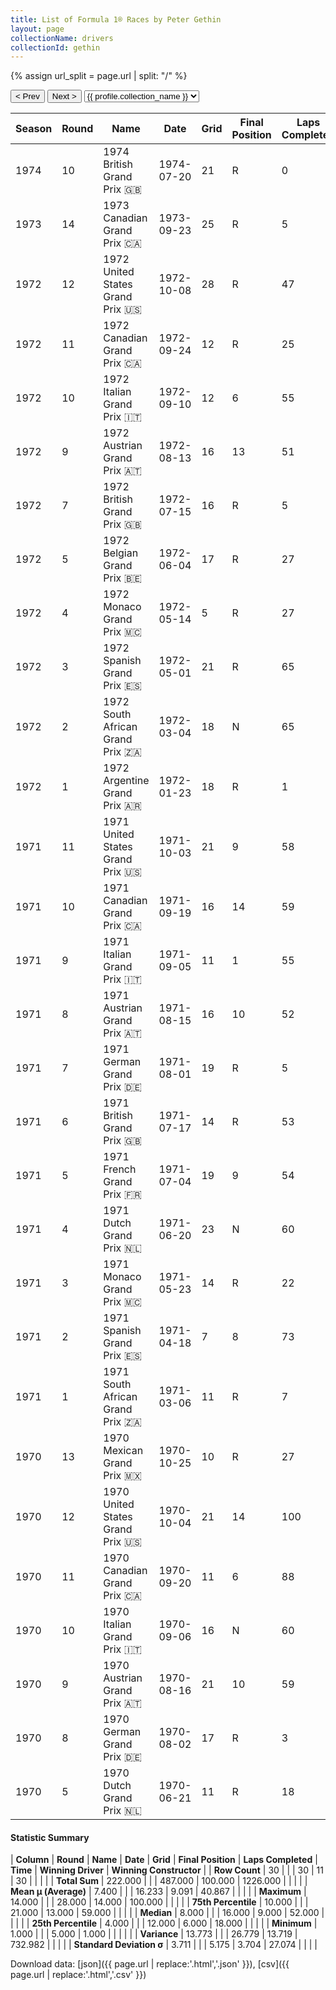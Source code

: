 ```yaml
---
title: List of Formula 1® Races by Peter Gethin
layout: page
collectionName: drivers
collectionId: gethin
---
```


{% assign url_split = page.url | split: "/" %}
<div id="collection-navigation">
<button onclick="selector.options[selector.selectedIndex-1].value && (window.location = selector.options[selector.selectedIndex-1].value);">&lt; Prev</button>
<button onclick="selector.options[selector.selectedIndex+1].value && (window.location = selector.options[selector.selectedIndex+1].value);">Next &gt;</button>
<select id="selector" onchange="this.options[this.selectedIndex].value && (window.location = this.options[this.selectedIndex].value);">
  {% for collectionId in site.data[page.collectionName].refs %}
    {% if collectionId == page.collectionId %}
      {% assign selected = "selected" %}
    {% else %}
      {% assign selected = "" %}
    {% endif %}
    {% assign profile = site.data[page.collectionName][collectionId].profile %}
    <option value="/f1/{{ page.collectionName }}/{{ collectionId }}/{{ url_split[4] }}" {{ selected }}>{{ profile.collection_name }}</option>
  {% endfor %}
</select>
</div>

| Season | Round | Name | Date | Grid | Final Position | Laps Completed | Time | Winning Driver | Winning Constructor |
|--|--|--|--|--|--|--|--|--|--|
| 1974 | 10 | 1974 British Grand Prix 🇬🇧 | 1974-07-20 | 21 | R | 0 |   | Jody Scheckter 🇿🇦 | Tyrrell 🇬🇧 |
| 1973 | 14 | 1973 Canadian Grand Prix 🇨🇦 | 1973-09-23 | 25 | R | 5 |   | Peter Revson 🇺🇸 | McLaren 🇬🇧 |
| 1972 | 12 | 1972 United States Grand Prix 🇺🇸 | 1972-10-08 | 28 | R | 47 |   | Jackie Stewart 🇬🇧 | Tyrrell 🇬🇧 |
| 1972 | 11 | 1972 Canadian Grand Prix 🇨🇦 | 1972-09-24 | 12 | R | 25 |   | Jackie Stewart 🇬🇧 | Tyrrell 🇬🇧 |
| 1972 | 10 | 1972 Italian Grand Prix 🇮🇹 | 1972-09-10 | 12 | 6 | 55 | +1:21.9 | Emerson Fittipaldi 🇧🇷 | Team Lotus 🇬🇧 |
| 1972 | 9 | 1972 Austrian Grand Prix 🇦🇹 | 1972-08-13 | 16 | 13 | 51 |   | Emerson Fittipaldi 🇧🇷 | Team Lotus 🇬🇧 |
| 1972 | 7 | 1972 British Grand Prix 🇬🇧 | 1972-07-15 | 16 | R | 5 |   | Emerson Fittipaldi 🇧🇷 | Team Lotus 🇬🇧 |
| 1972 | 5 | 1972 Belgian Grand Prix 🇧🇪 | 1972-06-04 | 17 | R | 27 |   | Emerson Fittipaldi 🇧🇷 | Team Lotus 🇬🇧 |
| 1972 | 4 | 1972 Monaco Grand Prix 🇲🇨 | 1972-05-14 | 5 | R | 27 |   | Jean-Pierre Beltoise 🇫🇷 | BRM 🇬🇧 |
| 1972 | 3 | 1972 Spanish Grand Prix 🇪🇸 | 1972-05-01 | 21 | R | 65 |   | Emerson Fittipaldi 🇧🇷 | Team Lotus 🇬🇧 |
| 1972 | 2 | 1972 South African Grand Prix 🇿🇦 | 1972-03-04 | 18 | N | 65 |   | Denny Hulme 🇳🇿 | McLaren 🇬🇧 |
| 1972 | 1 | 1972 Argentine Grand Prix 🇦🇷 | 1972-01-23 | 18 | R | 1 |   | Jackie Stewart 🇬🇧 | Tyrrell 🇬🇧 |
| 1971 | 11 | 1971 United States Grand Prix 🇺🇸 | 1971-10-03 | 21 | 9 | 58 |   | François Cevert 🇫🇷 | Tyrrell 🇬🇧 |
| 1971 | 10 | 1971 Canadian Grand Prix 🇨🇦 | 1971-09-19 | 16 | 14 | 59 |   | Jackie Stewart 🇬🇧 | Tyrrell 🇬🇧 |
| 1971 | 9 | 1971 Italian Grand Prix 🇮🇹 | 1971-09-05 | 11 | 1 | 55 | 1:18:12.60 | Peter Gethin 🇬🇧 | BRM 🇬🇧 |
| 1971 | 8 | 1971 Austrian Grand Prix 🇦🇹 | 1971-08-15 | 16 | 10 | 52 |   | Jo Siffert 🇨🇭 | BRM 🇬🇧 |
| 1971 | 7 | 1971 German Grand Prix 🇩🇪 | 1971-08-01 | 19 | R | 5 |   | Jackie Stewart 🇬🇧 | Tyrrell 🇬🇧 |
| 1971 | 6 | 1971 British Grand Prix 🇬🇧 | 1971-07-17 | 14 | R | 53 |   | Jackie Stewart 🇬🇧 | Tyrrell 🇬🇧 |
| 1971 | 5 | 1971 French Grand Prix 🇫🇷 | 1971-07-04 | 19 | 9 | 54 |   | Jackie Stewart 🇬🇧 | Tyrrell 🇬🇧 |
| 1971 | 4 | 1971 Dutch Grand Prix 🇳🇱 | 1971-06-20 | 23 | N | 60 |   | Jacky Ickx 🇧🇪 | Ferrari 🇮🇹 |
| 1971 | 3 | 1971 Monaco Grand Prix 🇲🇨 | 1971-05-23 | 14 | R | 22 |   | Jackie Stewart 🇬🇧 | Tyrrell 🇬🇧 |
| 1971 | 2 | 1971 Spanish Grand Prix 🇪🇸 | 1971-04-18 | 7 | 8 | 73 |   | Jackie Stewart 🇬🇧 | Tyrrell 🇬🇧 |
| 1971 | 1 | 1971 South African Grand Prix 🇿🇦 | 1971-03-06 | 11 | R | 7 |   | Mario Andretti 🇺🇸 | Ferrari 🇮🇹 |
| 1970 | 13 | 1970 Mexican Grand Prix 🇲🇽 | 1970-10-25 | 10 | R | 27 |   | Jacky Ickx 🇧🇪 | Ferrari 🇮🇹 |
| 1970 | 12 | 1970 United States Grand Prix 🇺🇸 | 1970-10-04 | 21 | 14 | 100 |   | Emerson Fittipaldi 🇧🇷 | Team Lotus 🇬🇧 |
| 1970 | 11 | 1970 Canadian Grand Prix 🇨🇦 | 1970-09-20 | 11 | 6 | 88 |   | Jacky Ickx 🇧🇪 | Ferrari 🇮🇹 |
| 1970 | 10 | 1970 Italian Grand Prix 🇮🇹 | 1970-09-06 | 16 | N | 60 |   | Clay Regazzoni 🇨🇭 | Ferrari 🇮🇹 |
| 1970 | 9 | 1970 Austrian Grand Prix 🇦🇹 | 1970-08-16 | 21 | 10 | 59 |   | Jacky Ickx 🇧🇪 | Ferrari 🇮🇹 |
| 1970 | 8 | 1970 German Grand Prix 🇩🇪 | 1970-08-02 | 17 | R | 3 |   | Jochen Rindt 🇦🇹 | Team Lotus 🇬🇧 |
| 1970 | 5 | 1970 Dutch Grand Prix 🇳🇱 | 1970-06-21 | 11 | R | 18 |   | Jochen Rindt 🇦🇹 | Team Lotus 🇬🇧 |

#### Statistic Summary

| **Column** | **Round** | **Name** | **Date** | **Grid** | **Final Position** | **Laps Completed** | **Time** | **Winning Driver** | **Winning Constructor** |
| **Row Count** | 30 |  |  | 30 | 11 | 30 |  |  |  |
| **Total Sum** | 222.000 |  |  | 487.000 | 100.000 | 1226.000 |  |  |  |
| **Mean μ (Average)** | 7.400 |  |  | 16.233 | 9.091 | 40.867 |  |  |  |
| **Maximum** | 14.000 |  |  | 28.000 | 14.000 | 100.000 |  |  |  |
| **75th Percentile** | 10.000 |  |  | 21.000 | 13.000 | 59.000 |  |  |  |
| **Median** | 8.000 |  |  | 16.000 | 9.000 | 52.000 |  |  |  |
| **25th Percentile** | 4.000 |  |  | 12.000 | 6.000 | 18.000 |  |  |  |
| **Minimum** | 1.000 |  |  | 5.000 | 1.000 |  |  |  |  |
| **Variance** | 13.773 |  |  | 26.779 | 13.719 | 732.982 |  |  |  |
| **Standard Deviation σ** | 3.711 |  |  | 5.175 | 3.704 | 27.074 |  |  |  |

Download data: [json]({{ page.url | replace:'.html','.json' }}), [csv]({{ page.url | replace:'.html','.csv' }})
